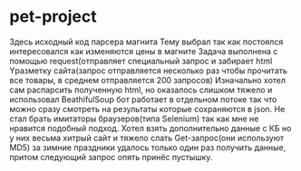 # pet-project
Здесь исходный код парсера магнита
Тему выбрал так как постоялся интересовался как изменяются цены в магните
Задача выполнена с помощью request(отправляет специальный запрос и забирает html Yразметку сайта(запрос отправляется несколько раз чтобы прочитать все товары, в среднем отправляется 200 запросов)
Изначально хотел сам распарсить полученную html, но оказалось слишком тяжело и использовал BeathifulSoup
бот работает в отдельном потоке так что можно сразу смотреть на результаты которые сохраняются в json.
Не стал брать имитаторы браузеров(типа Selenium) так как мне не нравится подобный подход. 
Хотел взять дополнительно данные с КБ но у них весьма хитрый сайт и тяжело слать Get-запрос(они используют MD5) за зимние праздники удалось только один раз получить данные, притом следующий запрос опять принёс пустышку.
